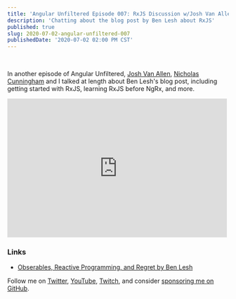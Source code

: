 ```yaml
---
title: 'Angular Unfiltered Episode 007: RxJS Discussion w/Josh Van Allen & Nicholas Cunningham'
description: 'Chatting about the blog post by Ben Lesh about RxJS'
published: true
slug: 2020-07-02-angular-unfiltered-007
publishedDate: '2020-07-02 02:00 PM CST'
---
```

<br/>

In another episode of Angular Unfiltered, [Josh Van Allen](https://twitter.com/BryanWilhite), [Nicholas Cunningham](https://twitter.com/ndcunningham) and I talked at length about Ben Lesh's blog post, including getting started with RxJS, learning RxJS before NgRx, and more.

<div class="center">
  <iframe width="500" height="315" src="https://www.youtube.com/embed/xqO-NHZGjwU" frameborder="0" allow="accelerometer; autoplay; encrypted-media; gyroscope; picture-in-picture" allowfullscreen></iframe>
</div>

### Links

- [Obserables, Reactive Programming, and Regret by Ben Lesh](https://dev.to/rxjs/observables-reactive-programming-and-regret-4jm6)

Follow me on [Twitter](https://twitter.com/brandontroberts), [YouTube](https://youtube.com/brandonrobertsdev), [Twitch](https://twitch.tv/brandontroberts), and consider [sponsoring me on GitHub](https://github.com/sponsors/brandonroberts).
